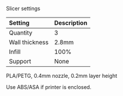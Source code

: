 Slicer settings

|Setting        |Description             |
|:--------------|:-----------------------|
|Quantity       |3                       |
|Wall thickness |2.8mm                   |
|Infill         |100%                    |
|Support        |None                    |


PLA/PETG, 0.4mm nozzle, 0.2mm layer height

Use ABS/ASA if printer is enclosed.
